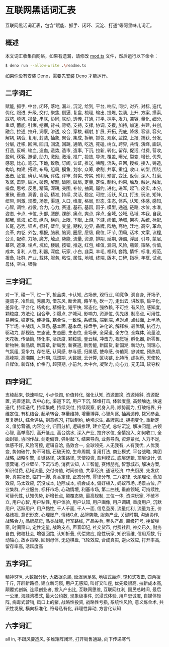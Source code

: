# 互联网黑话词汇表

互联网黑话词汇表，包含“赋能、抓手、闭环、沉淀、打通”等阿里味儿词汇。

## 概述

本文词汇收集自网络，如果有遗漏，请修改 [mod.ts](./mod.ts) 文件，然后运行以下命令：

```bash
$ deno run --allow-write .\readme.ts
```

如果你没有安装 Deno，需要先[安装 Deno](https://x.deno.js.cn) 才能运行。

## 二字词汇

赋能, 抓手, 中台, 闭环, 落地, 漏斗, 沉淀, 给到, 平台, 响应, 同步, 对齐, 对标, 迭代, 优化, 跟进, 升级, 交付, 聚焦, 倒逼, 复盘, 梳理, 输出, 提炼, 包装, 上升, 方案, 摸索, 踩坑, 填坑, 报备, 串联, 协同, 联动, 透传, 打通, 打平, 抹平, 发力, 兼容, 量化, 细分, 重塑, 蓄能, 引爆, 挖掘, 背书, 背锅, 支持, 支撑, 协调, 支援, 加持, 加速, 共建, 共创, 融合, 拉通, 拉升, 洞察, 渗透, 咬合, 穿梭, 辐射, 扩展, 开拓, 兜底, 降级, 容错, 容灾, 解耦, 耦合, 复用, 封装, 抽象, 聚合, 集成, 拆解, 抓包, 观察, 监控, 上报, 捕获, 分发, 分层, 迁移, 回溯, 回归, 回流, 回跳, 通晒, 吃透, 死磕, 树立, 跨界, 共情, 演绎, 画饼, 打造, 反哺, 输血, 造血, 造势, 造市, 造事, 下沉, 拉新, 转化, 留存, 促活, 付费, 营收, 盈利, 获客, 邀请, 助力, 激励, 激活, 推广, 投放, 导流, 覆盖, 曝光, 裂变, 增长, 优秀, 感恩, 比心, 笔芯, 下跪, 致敬, 订阅, 认证, 推送, 唤醒, 流失, 召回, 授权, 接入, 铸造, 构筑, 构建, 搭建, 布局, 组局, 摸鱼, 划水, 众筹, 收割, 共享, 重组, 收口, 转型, 围绕, 出击, 证言, 确认, 明确, 评估, 评审, 务实, 夯实, 预判, 预言, 变迁, 返佣, 深入, 打磨, 攻坚, 击穿, 破冰, 破题, 解题, 破圈, 破局, 定量, 定性, 制约, 约束, 触及, 触达, 触发, 操盘, 思考, 反思, 精简, 深耕, 突围, 补位, 抽离, 履约, 进化, 进军, 起飞, 皮实, 本分, 重磅, 垂直, 真香, 自洽, 精准, 持续, 灵活, 稳定, 可控, 活跃, 风口, 打法, 玩法, 矩阵, 纽带, 刺激, 规模, 场景, 渠道, 入口, 维度, 格局, 形态, 生态, 体系, 认知, 体感, 感知, 心智, 调性, 战役, 合力, 心力, 赛道, 基石, 基因, 因子, 模型, 通道, 链路, 水位, 水准, 姿态, 卡点, 卡位, 头部, 腰部, 踝部, 痛点, 爽点, 痒点, 全域, 公域, 私域, 本我, 自我, 超我, 蓝海, 红海, 纵向, 横向, 上限, 下限, 上游, 下游, 阈值, 场域, 架构, 系统, 标配, 长尾, 态势, 锚点, 标杆, 壁垒, 变量, 期权, 边界, 品牌, 阵地, 高地, 洼地, 高空, 革命, 变革, 内卷, 外包, 福报, 脑暴, 脑洞, 圈层, 层级, 段位, 环节, 困局, 话术, 文案, 议程, 公关, 配称, 力场, 魔方, 触点, 势能, 流量, 资源, 排期, 延期, 弹窗, 浮层, 引导, 蒙层, 幕帘, 遮罩, 埋点, 坑位, 楼层, 按钮, 推送, 红包, 峰值, 漏洞, 风险, 瓶颈, 策略, 价值, 成本, 复利, 人性, 利器, 深度, 玩家, 小白, 韭菜, 羊毛, 福利, 套路, 情怀, 标准, 规范, 报备, 社群, 产业, 载体, 服务, 粘性, 属性, 地域, 终端, 版本, 口碑, 指标, 年框, 试点, 母体, 空白, 银弹

## 三字词汇

对一下, 碰一下, 过一下, 抢品类, 卡认知, 占场景, 观行业, 明竞争, 洞自身, 开场子, 提调子, 冷启动, 秀肌肉, 借东风, 断舍离, 薅羊毛, 砍一刀, 走出去, 讲故事, 扁平化, 差异化, 平台化, 结构化, 精细化, 短平快, 常态化, 强依赖, 不可控, 有风险, 感知度, 颗粒度, 方法论, 组合拳, 引爆点, 护城河, 影响力, 资源位, 优先级, 制高点, 可用性, 易用性, 稳定性, 便捷性, 耦合性, 一致性, 系统性, 端到端, 点对点, 点线面, 上半场, 下半场, 主战场, 人货场, 基本面, 基本盘, 操盘手, 进化论, 解释权, 最优解, 执行力, 驱动力, 鄙视链, 生态链, 生态圈, 生态位, 全场景, 全渠道, 全方位, 全媒体, 流量池, 天花板, 传话筒, 转化率, 活跃度, 颗粒感, 登云梯, 冲击力, 视觉锤, 孵化器, 新零售, 新物种, 新品牌, 新篇章, 新局势, 新赛道, 新势能, 新国货, 新国潮, 新动力, 同理心, 气氛组, 竞争力, 存在感, 认同感, 参与感, 归属感, 使命感, 价值观, 忠诚度, 预热期, 高峰期, 高潮期, 上升期, 瓶颈期, 大数据, 云计算, 区块链, 比特币, 虚拟币, 天使轮, 自媒体, 新媒体, 价格门, 超预期, 小前台, 大中台, 凝聚力, 向心力, 元无知, 软夺权

## 四字词汇

支棱起来, 快速响应, 小步快跑, 价值转化, 强化认知, 资源置换, 资源倾斜, 资源配置, 完善逻辑, 去中心化, 渠道下沉, 用户下沉, 降维打击, 体验度量, 高频触达, 快速迭代, 持续迭代, 持续集成, 持续交付, 持续观察, 躬身入局, 顺势而为, 打破结界, 升维定位, 有机结合, 起承转合, 存量维持, 增量博弈, 心智角逐, 抽离透传, 拨冗参会, 反复确认, 综合评估, 刻意练习, 打破制约, 绝境求生, 品牌露出, 拥抱变化, 重新定义, 借势营销, 内容创业, 归因分析, 逻辑推理, 建立范式, 总结沉淀, 解决问题, 占领心智, 高举高打, 高开低走, 高台跳水, 深入产业, 拉齐水位, 全情投入, 如何收口, 全面封锁, 协同作战, 剑走偏锋, 弹射起飞, 结果导向, 业务导向, 资源紧张, 人力不足, 体感不好, 风险可控, 逻辑自洽, 品效合一, 全球领先, 人无我有, 人有我优, 人优我变, 势如破竹, 势不可挡, 石破天惊, 生命周期, 复用打法, 商业模式, 平台战略, 集团战略, 战略引擎, 关键路径, 决策路径, 天使投资, 盈利模式, 底层逻辑, 顶层设计, 饥饿营销, 行业壁垒, 下沉市场, 消费认知, 人工智能, 赛博朋克, 智慧城市, 解决方案, 知识付费, 私域流量, 交付价值, 时间价值, 共享经济, 通证经济, 中央厨房, 先发优势, 真实场景, 临门一脚, 真香定律, 正态分布, 幂律分布, 二八定律, 长尾理论, 叠加效应, 马太效应, 沉没成本, 边际成本, 机会成本, 偏好植入, 蚂蚁市场, 场景占位, 产业集群, 产业服务, 标杆市场, 心动情境, 利基市场, 第二曲线, 垂直领域, 可持续性, 可替代性, 认知优势, 新增长点, 颠覆态势, 最高规制, 三位一体, 资深玩家, 不破不立, 用户心智, 用户粘性, 用户体验, 用户认知, 用户画像, 用户调研, 重度用户, 沉默用户, 活跃用户, 用户黏性, 千人千面, 千人一面, 信息茧房, 流量红利, 流量为王, 价格歧视, 意识形态, 心理账户, 情绪G点, 品牌势能, 服务产业, 关键时期, 沟通协作, 战略合力, 品牌航母, 品类战舰, 行军路线, 产品尖兵, 拳头产品, 超级符号, 挽留弹窗, 时间窗口, 定性定量, 战略支点, 声音印记, 社交货币, 付费社群, 神交已久, 财务自由, 微粒社会, 增强回路, 认知折叠, 代偿效应, 隐性玩家, 知识盲维, 信用系数, 行动轴心, 故乡策略, 回到母体, 无边棋盘, 飞轮效应, 合成真实, 逆火效应, 打开率高, 留存率高, 活跃度高

## 五字词汇

精神SPA, 大数据分析, 大数据杀熟, 延迟满足感, 地毯式轰炸, 饱和式攻击, 四两拨千斤, 开辟新路径, 建立新习惯, 用户无感知, 叫好又叫座, 优先级很高, 拉新成本高, 颠覆式创新, 连续创业者, 投入产出比, 互联网思维, 互联网红利, 国民总时间, 最后一公里, 海豚湾模式, 最大公约数, 现象级事件, 沉浸式体验, 用户忠诚度, 自媒体矩阵, 病毒式营销, 风口上的猪, 战略性投资, 战略性亏损, 系统性风险, 意义炼金术, 共识性发展, 横向标准化, 符号私有化, 非理性异动, 方言化认知

## 六字词汇

all in, 不跟风要造风, 多维矩阵闭环, 打开销售通路, 向下传递寒气
